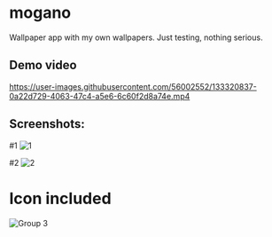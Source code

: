 



# mogano

Wallpaper app with my own wallpapers.
Just testing, nothing serious.
## Demo video


https://user-images.githubusercontent.com/56002552/133320837-0a22d729-4063-47c4-a5e6-6c60f2d8a74e.mp4



## Screenshots:

#1
![1](https://user-images.githubusercontent.com/56002552/130353611-92f96ccc-d6b9-46f3-9efb-81a5a24b0ad8.jpg)

#2
![2](https://user-images.githubusercontent.com/56002552/130353613-e0717576-6a52-416e-9079-335da462ad60.jpg)

# Icon included
![Group 3](https://user-images.githubusercontent.com/56002552/130353294-d1e056de-ec7a-4e21-bbdf-5b2a2a57abbc.png)

